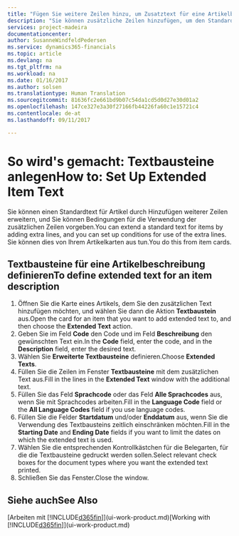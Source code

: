 ```yaml
---
title: "Fügen Sie weitere Zeilen hinzu, um Zusatztext für eine Artikelbeschreibung zu definieren| Microsoft Docs"
description: "Sie können zusätzliche Zeilen hinzufügen, um den Standardtext zu erweitern, der einen Artikel enthält."
services: project-madeira
documentationcenter: 
author: SusanneWindfeldPedersen
ms.service: dynamics365-financials
ms.topic: article
ms.devlang: na
ms.tgt_pltfrm: na
ms.workload: na
ms.date: 01/16/2017
ms.author: solsen
ms.translationtype: Human Translation
ms.sourcegitcommit: 81636fc2e661bd9b07c54da1cd5d0d27e30d01a2
ms.openlocfilehash: 147ce327e3a30f27166fb44226fa60c1e15721c4
ms.contentlocale: de-at
ms.lasthandoff: 09/11/2017

---
```

# <a name="how-to-set-up-extended-item-text"></a><span data-ttu-id="fccb9-103">So wird's gemacht: Textbausteine anlegen</span><span class="sxs-lookup"><span data-stu-id="fccb9-103">How to: Set Up Extended Item Text</span></span>
<span data-ttu-id="fccb9-104">Sie können einen Standardtext für Artikel durch Hinzufügen weiterer Zeilen erweitern, und Sie können Bedingungen für die Verwendung der zusätzlichen Zeilen vorgeben.</span><span class="sxs-lookup"><span data-stu-id="fccb9-104">You can extend a standard text for items by adding extra lines, and you can set up conditions for use of the extra lines.</span></span> <span data-ttu-id="fccb9-105">Sie können dies von Ihrem Artikelkarten aus tun.</span><span class="sxs-lookup"><span data-stu-id="fccb9-105">You do this from item cards.</span></span>

## <a name="to-define-extended-text-for-an-item-description"></a><span data-ttu-id="fccb9-106">Textbausteine für eine Artikelbeschreibung definieren</span><span class="sxs-lookup"><span data-stu-id="fccb9-106">To define extended text for an item description</span></span>
1. <span data-ttu-id="fccb9-107">Öffnen Sie die Karte eines Artikels, dem Sie den zusätzlichen Text hinzufügen möchten, und wählen Sie dann die Aktion **Textbaustein** aus.</span><span class="sxs-lookup"><span data-stu-id="fccb9-107">Open the card for an item that you want to add extended text to, and then choose the **Extended Text** action.</span></span>
2. <span data-ttu-id="fccb9-108">Geben Sie im Feld **Code** den Code und im Feld **Beschreibung** den gewünschten Text ein.</span><span class="sxs-lookup"><span data-stu-id="fccb9-108">In the **Code** field, enter the code, and in the **Description** field, enter the desired text.</span></span>
3. <span data-ttu-id="fccb9-109">Wählen Sie **Erweiterte Textbausteine** definieren.</span><span class="sxs-lookup"><span data-stu-id="fccb9-109">Choose **Extended Texts**.</span></span>
4. <span data-ttu-id="fccb9-110">Füllen Sie die Zeilen im Fenster **Textbausteine** mit dem zusätzlichen Text aus.</span><span class="sxs-lookup"><span data-stu-id="fccb9-110">Fill in the lines in the **Extended Text** window with the additional text.</span></span>
5. <span data-ttu-id="fccb9-111">Füllen Sie das Feld **Sprachcode** oder das Feld **Alle Sprachcodes** aus, wenn Sie mit Sprachcodes arbeiten.</span><span class="sxs-lookup"><span data-stu-id="fccb9-111">Fill in the **Language Code** field or the **All Language Codes** field if you use language codes.</span></span>
6. <span data-ttu-id="fccb9-112">Füllen Sie die Felder **Startdatum** und/oder **Enddatum** aus, wenn Sie die Verwendung des Textbausteins zeitlich einschränken möchten.</span><span class="sxs-lookup"><span data-stu-id="fccb9-112">Fill in the **Starting Date** and **Ending Date** fields if you want to limit the dates on which the extended text is used.</span></span>
7. <span data-ttu-id="fccb9-113">Wählen Sie die entsprechenden Kontrollkästchen für die Belegarten, für die die Textbausteine gedruckt werden sollen.</span><span class="sxs-lookup"><span data-stu-id="fccb9-113">Select relevant check boxes for the document types where you want the extended text printed.</span></span>
8. <span data-ttu-id="fccb9-114">Schließen Sie das Fenster.</span><span class="sxs-lookup"><span data-stu-id="fccb9-114">Close the window.</span></span>

## <a name="see-also"></a><span data-ttu-id="fccb9-115">Siehe auch</span><span class="sxs-lookup"><span data-stu-id="fccb9-115">See Also</span></span>
<span data-ttu-id="fccb9-116">[Arbeiten mit [!INCLUDE[d365fin](includes/d365fin_md.md)]](ui-work-product.md)</span><span class="sxs-lookup"><span data-stu-id="fccb9-116">[Working with [!INCLUDE[d365fin](includes/d365fin_md.md)]](ui-work-product.md)</span></span>


